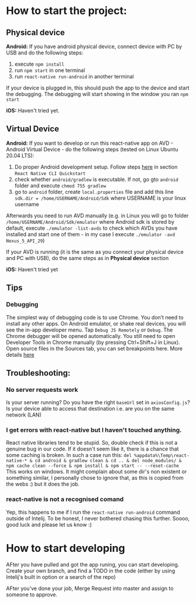 # How to start the project:

## Physical device 


**Android:** If you have android physical device, connect device with PC by USB and do the following steps:

1) execute `npm install`
1) run `npm start` in one terminal
1) run `react-native run-android` in another terminal

If your device is plugged in, this should push the app to the device and start the debugging.
The debugging will start showing in the window you ran `npm start` 

**iOS:** Haven't tried yet.

## Virtual Device
**Android:** 
If you want to develop or run this react-native app on AVD - Android Virtual Device - do the following steps (tested on Linux Ubuntu 20.04 LTS):
1) Do proper Android development setup. Follow steps [here](https://reactnative.dev/docs/environment-setup) in section  `React Native CLI Quickstart`
1) check whether `android/gradlew` is executable. If not, go gto `android` folder and execute `chmod 755 gradlew`
1) go to `android` folder, create `local.properties` file and add this line `sdk.dir = /home/USERNAME/Android/Sdk` where USERNAME is your linux username

Afterwards you need to run AVD manually (e.g. in Linux you will go to folder `/home/USERNAME/Android/Sdk/emulator` where Android sdk is
stored by default, execute `./emulator -list-avds` to check which AVDs you have installed and start one of them - in my case I execute 
`./emulator -avd Nexus_5_API_29`)

If your AVD is running (it is the same as you connect your physical device and PC with USB), do the same steps as in **Physical device** section

**iOS:** Haven't tried yet

## Tips
### Debugging 

The simplest way of debugging code is to use Chrome. You don’t need to install any other apps. 
On Android emulator, or shake real devices, you will see the in-app developer menu. Tap `Debug JS Remotely` or `Debug`. 
The Chrome debugger will be opened automatically. You still need to open Developer Tools in Chrome manually (by pressing Ctrl+Shift+J in Linux). 
Open source files in the Sources tab, you can set breakpoints here. More details [here](https://stackoverflow.com/a/55965037)

## Troubleshooting:

### No server requests work 
Is your server running? Do you have the right `baseUrl` set in `axiosConfig.js`? Is your device able to access 
that destination i.e. are you on the same network (LAN)

### I get errors with react-native <lib> but I haven't touched anything. 

React native libraries tend to be stupid. So, double check if this is not a genuine bug in our code.
If it doesn't seem like it, there is a chance that some caching is broken. In such a case run this:
` del %appdata%\Temp\react-native-* & cd android & gradlew clean & cd .. & del node_modules/ & npm cache clean --force & npm install & npm start -- --reset-cache
`
This works on windows. It might complain about some dir's non existent or something similar, I personally chose to ignore that,
as this is copied from the webs :) but it does the job. 

### react-native is not a recognised comand

Yep, this happens to me if I run the `react-native run-android` command outside of Intelij.
To be honest, I never bothered chasing this further. Soooo, good luck and please let us know :) 

# How to start developing

AFter you have pulled and got the app runing, you can start developing. Create your own branch,
and find a TODO in the code (either by using Intelij's built in option or a search of the repo)

AFter you've done your job, Merge Request into master and assign to someone to approve.
